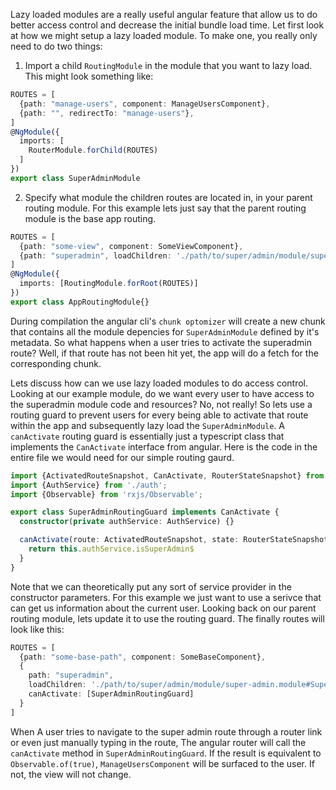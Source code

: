Lazy loaded modules are a really useful angular feature that allow us to do better access control and decrease the initial bundle load time. Let first look at how we might setup a lazy loaded module. To make one, you really only need to do two things:

1. Import a child `RoutingModule` in the module that you want to lazy load. This might look something like: 

``` typescript
ROUTES = [
  {path: "manage-users", component: ManageUsersComponent},
  {path: "", redirectTo: "manage-users"},
]
@NgModule({
  imports: [
    RouterModule.forChild(ROUTES)
  ]
})
export class SuperAdminModule
```

2. Specify what module the children routes are located in, in your parent routing module. For this example lets just say that the parent routing module is the base app routing. 

``` typescript
ROUTES = [
  {path: "some-view", component: SomeViewComponent},
  {path: "superadmin", loadChildren: './path/to/super/admin/module/super-admin.module#SuperAdminModule'}
]
@NgModule({
  imports: [RoutingModule.forRoot(ROUTES)]
})
export class AppRoutingModule{}
```

During compilation the angular cli's `chunk optomizer` will create a new chunk that contains all the module depencies for `SuperAdminModule` defined by it's metadata. So what happens when a user tries to activate the superadmin route? Well, if that route has not been hit yet, the app will do a fetch for the corresponding chunk. 

Lets discuss how can we use lazy loaded modules to do access control. Looking at our example module, do we want every user to have access to the superadmin module code and resources? No, not really! So lets use a routing guard to prevent users for every being able to activate that route within the app and subsequently lazy load the  `SuperAdminModule`. A `canActivate` routing guard is essentially just a typescript class that implements the `CanActivate` interface from angular. Here is the code in the entire file we would need for our simple routing gaurd. 

``` typescript
import {ActivatedRouteSnapshot, CanActivate, RouterStateSnapshot} from '@angular/router';
import {AuthService} from './auth';
import {Observable} from 'rxjs/Observable';

export class SuperAdminRoutingGuard implements CanActivate {
  constructor(private authService: AuthService) {}

  canActivate(route: ActivatedRouteSnapshot, state: RouterStateSnapshot): Observable<boolean> {
    return this.authService.isSuperAdmin$
  }
}
```

Note that we can theoretically put any sort of service provider in the constructor parameters. For this example we just want to use a serivce that can get us information about the current user. Looking back on our parent routing module, lets update it to use the routing guard. The finally routes will look like this: 

``` typescript
ROUTES = [
  {path: "some-base-path", component: SomeBaseComponent},
  {
    path: "superadmin", 
    loadChildren: './path/to/super/admin/module/super-admin.module#SuperAdminModule',
    canActivate: [SuperAdminRoutingGuard]
  }
]
```

When A user tries to navigate to the super admin route through a router link or even just manually typing in the route, The angular router will call the `canActivate` method in `SuperAdminRoutingGuard`. If the result is equivalent to `Observable.of(true)`, `ManageUsersComponent` will be surfaced to the user. If not, the view will not change.